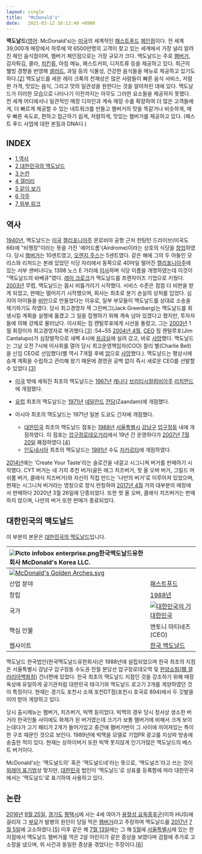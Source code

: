 ```yaml
---
layout: single
title:  "McDonald's"
date:   2021-03-12 16:12:40 +0900
---
```




**맥도날드**([영어](https://ko.wikipedia.org/wiki/영어): McDonald's)는 [미국](https://ko.wikipedia.org/wiki/미국)의 세계적인 [패스트푸드](https://ko.wikipedia.org/wiki/패스트푸드) [체인점](https://ko.wikipedia.org/wiki/체인점)이다. 전 세계 39,000개 매장에서 하루에 약 6500만명의 고객이 찾고 있는 세계에서 가장 널리 알려진 체인 음식점이며, 햄버거 체인점으로는 가장 규모가 크다. 맥도날드는 주로 [햄버거](https://ko.wikipedia.org/wiki/햄버거), 감자튀김, 콜라, [치킨류](https://ko.wikipedia.org/wiki/닭튀김), 아침 메뉴, 패스트커피, 디저트류 등을 제공하고 있다. 최근의 웰빙 경향을 반영해 [샐러드](https://ko.wikipedia.org/wiki/샐러드), 과일 등의 식물성, 건강한 음식들을 메뉴로 제공하고 있기도 하다.[[2\]](https://ko.wikipedia.org/wiki/맥도날드#cite_note-2) 맥도날드를 세운 레이 크록의 천재성은 많은 사람들이 빠른 음식 서비스, 저렴한 가격, 맛있는 음식, 그리고 맛의 일관성을 원한다는 것을 알아차린 데에 있다. 맥도날드가 이러한 모습으로 나타나기 이전까지는 아무도 그러한 요소들을 제공하지 못했다. 전 세계 어디에서나 일관적인 매장 디자인과 계속 매장 수를 확장하여 더 많은 고객들에게, 더 빠르게 제공할 수 있는 네트워크를 만들고 햄버거의 맛을 똑같거나 비슷하게, 매우 빠른 속도로, 편하고 접근하기 쉽게, 저렴하게, 맛있는 햄버거를 제공하고 있다. (패스트 푸드 사업에 대한 본질과 DNA다.)

## INDEX



- [1 역사](https://ko.wikipedia.org/wiki/맥도날드#역사)
- [2 대한민국의 맥도날드](https://ko.wikipedia.org/wiki/맥도날드#대한민국의_맥도날드)
- [3 논란](https://ko.wikipedia.org/wiki/맥도날드#논란)
- [4 갤러리](https://ko.wikipedia.org/wiki/맥도날드#갤러리)
- [5 같이 보기](https://ko.wikipedia.org/wiki/맥도날드#같이_보기)
- [6 각주](https://ko.wikipedia.org/wiki/맥도날드#각주)
- [7 외부 링크](https://ko.wikipedia.org/wiki/맥도날드#외부_링크)



## 역사

[1940년](https://ko.wikipedia.org/wiki/1940년), 맥도날드는 [미국](https://ko.wikipedia.org/wiki/미국) [캘리포니아주](https://ko.wikipedia.org/wiki/캘리포니아주) 몬로비아 공항 근처 헌팅턴 드라이브(미국도 66)에 "비행장"이라는 뜻을 가진 '에어드롬'(Airdrome)이라는 상호의 식당을 [창업](https://ko.wikipedia.org/wiki/창업)하였다. 당시 [햄버거](https://ko.wikipedia.org/wiki/햄버거)는 10센트였고, [오렌지 주스](https://ko.wikipedia.org/wiki/오렌지_주스)는 5센트였다. 같은 해에 그의 두 아들인 모리스와 리처드는 본래 있었던 식당 자리에서 동쪽으로 40마일 떨어진 [캘리포니아주](https://ko.wikipedia.org/wiki/캘리포니아주)에 있는 서부 샌버너디노 1398 노스 E 거리에 [이사](https://ko.wikipedia.org/wiki/이사_(이동))하며 식당 이름을 개명하였는데 이것이 "맥도날드의 바베큐"였다. [레이 크로크](https://ko.wikipedia.org/wiki/레이_크로크)가 맥도날드를 프랜차이즈 기업으로 키웠다. [2003년](https://ko.wikipedia.org/wiki/2003년) 무렵, 맥도날드는 몹시 비틀거리기 시작했다. 서비스 수준은 점점 더 비판을 받게 되었고, 판매는 떨어지기 시작했으며, 회사는 최초로 분기 손실의 상처를 입었다. 심지어 아이들을 [비만](https://ko.wikipedia.org/wiki/비만)으로 만들었다는 이유로, 일부 부모들이 맥도날드를 상대로 소송을 제기하기도 하였다. 당사 최고경영자 잭 그린버그(Jack Greenberg)는 맥도날드를 회생시킬 계획을 실행에 옮겼고 그 일을 집행하기 위해 계속 남아 있겠다고 했지만, 투자자들에 의해 강제로 물러났다. 이사회는 짐 캔털루포에게 시선을 돌렸고, 그는 [2003년](https://ko.wikipedia.org/wiki/2003년) 1월 회장이자 최고경영자로 복귀했다.[[3\]](https://ko.wikipedia.org/wiki/맥도날드#cite_note-윌리엄-3) :54~55 [2004년 4월](https://ko.wikipedia.org/wiki/2004년_4월), [CEO](https://ko.wikipedia.org/wiki/CEO) 짐 캔털루포(Jim Cantalupo)가 심장발작으로 새벽 4시에 [응급실](https://ko.wikipedia.org/wiki/응급실)에 실려 갔고, 바로 [사망](https://ko.wikipedia.org/wiki/죽음)했다. 맥도날드는 그날 오전 7시에 이사회를 열어 당시 최고운영책임자(COO) 찰리 벨(Charlie Bell)을 신임 CEO로 선임했다(벨 역시 7개월 후에 [암](https://ko.wikipedia.org/wiki/암)으로 [사망](https://ko.wikipedia.org/wiki/죽음)했다.). 맥도날드는 평상시에 승계 계획을 수립하고 관리해 왔기 때문에 경영권 공백 없이 즉시 새로운 CEO를 선발할 수 있었다.[[3\]](https://ko.wikipedia.org/wiki/맥도날드#cite_note-윌리엄-3)

- [미국](https://ko.wikipedia.org/wiki/미국) 밖에 세워진 최초의 맥도날드는 [1967년](https://ko.wikipedia.org/wiki/1967년) [캐나다](https://ko.wikipedia.org/wiki/캐나다) [브리티시컬럼비아주](https://ko.wikipedia.org/wiki/브리티시컬럼비아주) [리치먼드](https://ko.wikipedia.org/wiki/리치먼드_(브리티시컬럼비아주))에 개점했다.

- [유럽](https://ko.wikipedia.org/wiki/유럽) 최초의 맥도날드는 [1971년](https://ko.wikipedia.org/wiki/1971년) [네덜란드](https://ko.wikipedia.org/wiki/네덜란드) [잔담](https://ko.wikipedia.org/wiki/잔담)(Zaandam)에 개점했다.

- 아시아 최초의 맥도날드는 1971년 일본 도쿄도 긴자에 개점했다.

  - [대한민국](https://ko.wikipedia.org/wiki/대한민국) 최초의 맥도날드 점포는 [1988년](https://ko.wikipedia.org/wiki/1988년) [서울특별시](https://ko.wikipedia.org/wiki/서울특별시) [강남구](https://ko.wikipedia.org/wiki/강남구) [압구정동](https://ko.wikipedia.org/wiki/압구정동) 내에 개점하였다. 이 점포는 [압구정로데오거리](https://ko.wikipedia.org/wiki/압구정로데오거리)에서 19년 간 운영하다가 [2007년](https://ko.wikipedia.org/wiki/2007년) [7월 20일](https://ko.wikipedia.org/wiki/7월_20일) 폐점하였다.[[4\]](https://ko.wikipedia.org/wiki/맥도날드#cite_note-4)
  - [인도네시아](https://ko.wikipedia.org/wiki/인도네시아) 최초의 맥도날드는 [1991년](https://ko.wikipedia.org/wiki/1991년) 수도 [자카르타](https://ko.wikipedia.org/wiki/자카르타)에 개점하였다.

[2014년](https://ko.wikipedia.org/wiki/2014년)에는 'Create Your Taste'라는 슬로건을 내걸고 시그니쳐 버거를 판매하기 시작했다. CYT 버거는 네 가지 추천 버거(골든 에그 치즈버거, 핫 올 오버 버거, 그릴드 머쉬룸 버거, 클래식 치즈버거)와 자신이 직접 만드는 '나만의 버거'로 이루어져 있었으며, 현재는 시그니처 버거라는 명칭으로 정식 런칭하여 [2017년 4월](https://ko.wikipedia.org/wiki/2017년_4월) 거의 대부분의 매장에서 판매하다 2020년 3월 26일에 단종되었다. 또한 핫 올 오버, 클래식 치즈버거는 판매하지 않으며, 나만의 버거 또한 판매가 종료되었다.

## 대한민국의 맥도날드

![<nowiki ></nowiki>](https://upload.wikimedia.org/wikipedia/commons/thumb/e/ec/Crystal_Clear_app_xmag.svg/16px-Crystal_Clear_app_xmag.svg.png)이 부분의 본문은 [대한민국의 맥도날드](https://ko.wikipedia.org/wiki/대한민국의_맥도날드)입니다.

| ![Picto infobox enterprise.png](https://upload.wikimedia.org/wikipedia/commons/f/ff/Picto_infobox_enterprise.png)**한국맥도날드유한회사** McDonald's Korea LLC. |                                                              |
| :----------------------------------------------------------- | ------------------------------------------------------------ |
| [![McDonald's Golden Arches.svg](https://upload.wikimedia.org/wikipedia/commons/thumb/3/36/McDonald%27s_Golden_Arches.svg/200px-McDonald%27s_Golden_Arches.svg.png)](https://commons.wikimedia.org/wiki/File:McDonald's_Golden_Arches.svg) |                                                              |
| 산업 분야                                                    | [패스트푸드](https://ko.wikipedia.org/wiki/패스트푸드)       |
| 창립                                                         | [1988년](https://ko.wikipedia.org/wiki/1988년)               |
| 국가                                                         | [![대한민국의 기](https://upload.wikimedia.org/wikipedia/commons/thumb/0/09/Flag_of_South_Korea.svg/22px-Flag_of_South_Korea.svg.png)](https://commons.wikimedia.org/wiki/File:Flag_of_South_Korea.svg) [대한민국](https://ko.wikipedia.org/wiki/대한민국) |
| 핵심 인물                                                    | 앤토니 마티네즈(CEO)                                         |
| 웹사이트                                                     | [한국 맥도날드](http://www.mcdonalds.co.kr/)                 |

맥도날드 한국법인(한국맥도날드유한회사)은 1988년에 설립되었으며 한국 최초의 지점은 서울특별시 강남구 압구정동 수도권 전철 분당선 압구정로데오역 및 [한양쇼핑(現 갤러리아백화점)](https://ko.wikipedia.org/wiki/갤러리아백화점) 건너편에 있었다. 한국 최초의 맥도날드 지점인 것을 강조하기 위해 매장 옥상에 유일하게 공기관처럼 대한민국 태극기와 맥도날드 로고기 2개를 게양하였던 것이 특징이다. 현재는 경기도 포천시 소재 포천DT점(포천시 호국로 894)에서 두 깃발을 이어 받아 게양하고 있다.

당시 출시메뉴는 햄버거, 치즈버거, 빅맥 등이었다. 빅맥의 경우 당시 정서상 생소한 버거라 한국인들 사이에도 화제가 된 버거였는데 크기가 보통 햄버거에 비해서 크게 보이는데다가 고기 패티가 2개가 들어가있고 중간에 햄버거번이 그 사이에 끼어져있는 특이한 구조 때문인 것으로 보인다. 1989년에 빅맥을 모델로 기업PR 광고를 지상파 방송에 송출한 적이 있다. 현재는 상하이버거 또한 빅맥 못지않게 인기가많은 맥도날드의 베스트 버거이다.

McDonald's는 '맥도널드의' 혹은 '맥도널드네'라는 뜻으로, '맥도널즈'라고 쓰는 것이 [외래어 표기법](https://ko.wikipedia.org/wiki/외래어_표기법)상 맞지만, [대한민국](https://ko.wikipedia.org/wiki/대한민국) 법인이 '맥도날드'로 상표를 등록함에 따라 대한민국에서는 '맥도날드'로 표기하여 사용하고 있다.

## 논란

[2016년](https://ko.wikipedia.org/wiki/2016년) [9월 25일](https://ko.wikipedia.org/wiki/9월_25일), [경기도](https://ko.wikipedia.org/wiki/경기도) [평택시](https://ko.wikipedia.org/wiki/평택시)에 사는 4세 여아가 [용혈성 요독증후군](https://ko.wikipedia.org/wiki/용혈성_요독증후군)(이하 HUS)에 걸리자 그 [부모](https://ko.wikipedia.org/wiki/부모)가 발병의 원인이 당일 먹은 [햄버거](https://ko.wikipedia.org/wiki/햄버거)라고 주장하며 맥도날드를 [2017년](https://ko.wikipedia.org/wiki/2017년) [7월 5일](https://ko.wikipedia.org/wiki/7월_5일)에 고소하였다.[[5\]](https://ko.wikipedia.org/wiki/맥도날드#cite_note-5) 이후 같은 해 [7월 13일](https://ko.wikipedia.org/wiki/7월_13일)에는 그 해 [5월](https://ko.wikipedia.org/wiki/5월)에 [서울특별시](https://ko.wikipedia.org/wiki/서울특별시)에 있는 한 지점에서 맥도날드 햄버거를 먹은 2살 어린이가 같은 증상을 보였다며 검찰에 추가로 고소장을 냈으며, 위 사건과 동일한 증상을 겪었다는 주장이다.[[6\]](https://ko.wikipedia.org/wiki/맥도날드#cite_note-6)